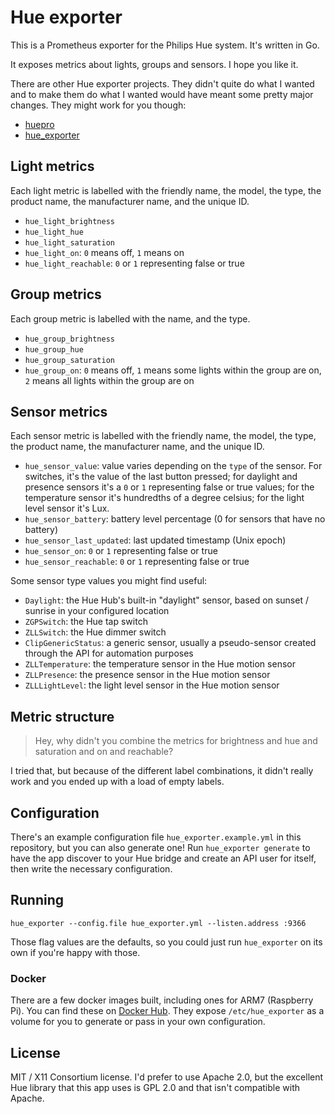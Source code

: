 # Hue exporter

This is a Prometheus exporter for the Philips Hue system. It's written in Go.

It exposes metrics about lights, groups and sensors. I hope you like it.

There are other Hue exporter projects. They didn't quite do what I wanted and to make them do what I wanted would have meant some pretty major changes. They might work for you though:

* [huepro](https://github.com/stevenbower/huepro)
* [hue_exporter](https://github.com/nilsding/hue_exporter)

## Light metrics

Each light metric is labelled with the friendly name, the model, the type, the product name, the manufacturer name, and the unique ID.

* `hue_light_brightness`
* `hue_light_hue`
* `hue_light_saturation`
* `hue_light_on`: `0` means off, `1` means on
* `hue_light_reachable`: `0` or `1` representing false or true 

## Group metrics

Each group metric is labelled with the name, and the type.

* `hue_group_brightness`
* `hue_group_hue`
* `hue_group_saturation`
* `hue_group_on`: `0` means off, `1` means some lights within the group are on, `2` means all lights within the group are on

## Sensor metrics

Each sensor metric is labelled with the friendly name, the model, the type, the product name, the manufacturer name, and the unique ID.

* `hue_sensor_value`: value varies depending on the `type` of the sensor. For switches, it's the value of the last button pressed; for daylight and presence sensors it's a `0` or `1` representing false or true values; for the temperature sensor it's hundredths of a degree celsius; for the light level sensor it's Lux.
* `hue_sensor_battery`: battery level percentage (0 for sensors that have no battery)
* `hue_sensor_last_updated`: last updated timestamp (Unix epoch)
* `hue_sensor_on`: `0` or `1` representing false or true 
* `hue_sensor_reachable`: `0` or `1` representing false or true 

Some sensor type values you might find useful:

* `Daylight`: the Hue Hub's built-in "daylight" sensor, based on sunset / sunrise in your configured location
* `ZGPSwitch`: the Hue tap switch
* `ZLLSwitch`: the Hue dimmer switch
* `ClipGenericStatus`: a generic sensor, usually a pseudo-sensor created through the API for automation purposes
* `ZLLTemperature`: the temperature sensor in the Hue motion sensor
* `ZLLPresence`: the presence sensor in the Hue motion sensor
* `ZLLLightLevel`: the light level sensor in the Hue motion sensor

## Metric structure

> Hey, why didn't you combine the metrics for brightness and hue and saturation and on and reachable?

I tried that, but because of the different label combinations, it didn't really work and you ended up with a load of empty labels.

## Configuration

There's an example configuration file `hue_exporter.example.yml` in this repository, but you can also generate one! Run `hue_exporter generate` to have the app discover to your Hue bridge and create an API user for itself, then write the necessary configuration.

## Running

```
hue_exporter --config.file hue_exporter.yml --listen.address :9366
```

Those flag values are the defaults, so you could just run `hue_exporter` on its own if you're happy with those.

### Docker

There are a few docker images built, including ones for ARM7 (Raspberry Pi). You can find these on [Docker Hub](https://hub.docker.com/r/mitchellrj/hue_exporter). They expose `/etc/hue_exporter` as a volume for you to generate or pass in your own configuration.

## License

MIT / X11 Consortium license. I'd prefer to use Apache 2.0, but the excellent Hue library that this app uses is GPL 2.0 and that isn't compatible with Apache.

